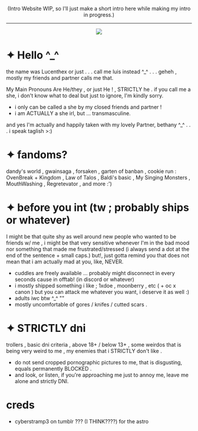 <p align="center"

(Intro Website WIP, so I'll just make a short intro here while making my intro in progress.)

***

<p align="center"

  ![](https://64.media.tumblr.com/8f7f0071273d2e11c30296d0c5ae81e3/b98005af2980e008-65/s1280x1920/64d084173bb767421a1e19481f43c0f3b6366786.pnj)
# ✦ Hello ^_^
the name was Lucenthex or just . . . call me luis instead ^_^ . . . geheh , mostly my friends and partner calls me that.

My Main Pronouns Are He/they , or just He ! , STRICTLY he . if you call me a she, i don't know what to deal but just to ignore, I'm kindly sorry.
- i only can be called a she by my closed friends and partner !
- i am ACTUALLY a she irl, but ... transmasculine.

and yes I'm actually and happily taken with my lovely Partner, bethany ^_^ . . .
i speak taglish >:)

# ✦ fandoms?
dandy's world , gwainsaga , forsaken , garten of banban , cookie run : OvenBreak + Kingdom , Law of Talos , Baldi's basic , My Singing Monsters , MouthWashing , Regretevator , and more :')

# ✦ before you int (tw ; probably ships or whatever)
I might be that quite shy as well around new people who wanted to be friends w/ me , i might be that very sensitive whenever I'm in the bad mood nor something that made me frustrated/stressed (i always send a dot at the end of the sentence + small caps.) but!, just gotta remind you that does not mean that i am actually mad at you, like, NEVER.
- cuddles are freely available ... probably might disconnect in every seconds cause in offtab! (in discord or whatever)
- i mostly shipped something i like ; 1xdoe , moonberry , etc ( + oc x canon ) but you can attack me whatever you want, i deserve it as well :)
- adults iwc btw ^_^ ""
- mostly uncomfortable of gores / knifes / cutted scars .

# ✦ STRICTLY dni
trollers , basic dni criteria , above 18+ / below 13+ , some weirdos that is being very weird to me , my enemies that i STRICTLY don't like .
- do not send cropped pornographic pictures to me, that is disgusting, equals permanently BLOCKED .
- and look, or listen, if you're approaching me just to annoy me, leave me alone and strictly DNI.


# creds
- cyberstramp3 on tumblr ??? (I THINK????) for the astro
